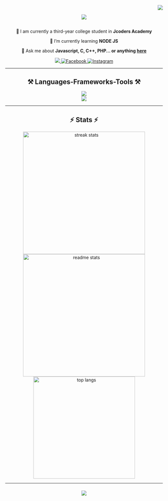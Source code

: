   <p align="right">
  <img src="https://visitor-badge.laobi.icu/badge?page_id=kad-f.kad-f">
</p>
<p align="center">
  <img src="https://user-images.githubusercontent.com/74038190/240906093-9be4d344-6782-461a-b5a6-32a07bf7b34e.gif">
</p>
<div align="center">
  <h2></h2>
  <p>
   🚀 I am currently a third-year college student  in <strong>Jcoders Academy</strong>
  </p>
</div>
<div align="center">
  <p>🌱 I’m currently learning <strong>NODE JS</strong></p>
  <p>💬 Ask me about <strong>Javascript, C, C++, PHP... or anything <a href="https://github.com/kad-f">here</a></strong></p>
</div>
<div align="center">
  <a href="mailto:keyanandydelgado@gmail.com">
    <img src="https://img.shields.io/badge/Gmail-333333?style=for-the-badge&amp;logo=gmail&amp;logoColor=red">
  </a>
  <a href="https://www.facebook.com/keyandelgado.fajanoy">
    <img alt="Facebook" title="Connect on Facebook" src="https://img.shields.io/badge/-Facebook-1877F2?style=for-the-badge&amp;logo=facebook&amp;logoColor=white">
  </a>
  <a href="https://www.instagram.com/https.keyan/">
    <img alt="Instagram" title="" &#x22;follow="" on="" instagram&#x22;="" src="https://img.shields.io/badge/-Instagram-E4405F?style=for-the-badge&amp;logo=instagram&amp;logoColor=white">
  </a>
</div>
<hr>
<h2 align="center">⚒️ Languages-Frameworks-Tools ⚒️</h2>
<div align="center">
  <img src="https://skillicons.dev/icons?i=nodejs,github,c,javascript,typescript,express,mongodb,java"><br>
  <img src="https://skillicons.dev/icons?i=react,bootstrap,mui,mysql,flask,html,css,vscode,figma,git">
</div>
<hr>
<h2 align="center">⚡ Stats ⚡</h2>
<div align="center">
  <img width="390" src="https://streak-stats.demolab.com/?user=kad-f&amp;count_private=true&amp;theme=react&amp;border_radius=10" alt="streak stats">
  <img width="390" src="https://github-readme-stats.vercel.app/api?username=kad-f&amp;count_private=true&amp;show_icons=true&amp;theme=react&amp;rank_icon=github&amp;border_radius=10" alt="readme stats">
  <br>
  <img width="325" align="center" src="https://github-readme-stats.vercel.app/api/top-langs/?username=kad-f&amp;hide=HTML&amp;langs_count=8&amp;layout=compact&amp;theme=react&amp;border_radius=10&amp;size_weight=0.5&amp;count_weight=0.5&amp;exclude_repo=github-readme-stats" alt="top langs">
</div>
<hr>
<h3 align="center">
  <img src="https://readme-typing-svg.herokuapp.com/?font=Righteous&amp;size=25&amp;center=true&amp;vCenter=true&amp;width=500&amp;height=70&amp;duration=4000&amp;lines=Thanks+for+visiting!+✌️;+Shoot+me+a+message+on+Facebook!;I'm+always+down+to+collab+:)">
</h3> 
